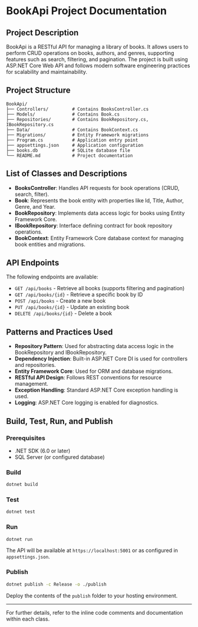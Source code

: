 # BookApi Project Documentation

## Project Description
BookApi is a RESTful API for managing a library of books. It allows users to perform CRUD operations on books, authors, and genres, supporting features such as search, filtering, and pagination. The project is built using ASP.NET Core Web API and follows modern software engineering practices for scalability and maintainability.

## Project Structure
```
BookApi/
├── Controllers/         # Contains BooksController.cs
├── Models/              # Contains Book.cs
├── Repositories/        # Contains BookRepository.cs, IBookRepository.cs
├── Data/                # Contains BookContext.cs
├── Migrations/          # Entity Framework migrations
├── Program.cs           # Application entry point
├── appsettings.json     # Application configuration
├── books.db             # SQLite database file
└── README.md            # Project documentation
```

## List of Classes and Descriptions
* **BooksController**: Handles API requests for book operations (CRUD, search, filter).
* **Book**: Represents the book entity with properties like Id, Title, Author, Genre, and Year.
* **BookRepository**: Implements data access logic for books using Entity Framework Core.
* **IBookRepository**: Interface defining contract for book repository operations.
* **BookContext**: Entity Framework Core database context for managing book entities and migrations.

## API Endpoints
The following endpoints are available:
- `GET /api/books` - Retrieve all books (supports filtering and pagination)
- `GET /api/books/{id}` - Retrieve a specific book by ID
- `POST /api/books` - Create a new book
- `PUT /api/books/{id}` - Update an existing book
- `DELETE /api/books/{id}` - Delete a book

## Patterns and Practices Used
* **Repository Pattern**: Used for abstracting data access logic in the BookRepository and IBookRepository.
* **Dependency Injection**: Built-in ASP.NET Core DI is used for controllers and repositories.
* **Entity Framework Core**: Used for ORM and database migrations.
* **RESTful API Design**: Follows REST conventions for resource management.
* **Exception Handling**: Standard ASP.NET Core exception handling is used.
* **Logging**: ASP.NET Core logging is enabled for diagnostics.

## Build, Test, Run, and Publish

### Prerequisites
- .NET SDK (6.0 or later)
- SQL Server (or configured database)

### Build
```bash
dotnet build
```

### Test
```bash
dotnet test
```

### Run
```bash
dotnet run
```
The API will be available at `https://localhost:5001` or as configured in `appsettings.json`.

### Publish
```bash
dotnet publish -c Release -o ./publish
```
Deploy the contents of the `publish` folder to your hosting environment.

---
For further details, refer to the inline code comments and documentation within each class.

